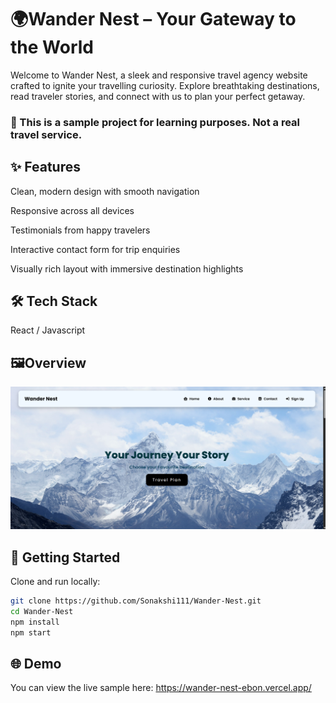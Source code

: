 # 🌍**Wander Nest – Your Gateway to the World**

Welcome to Wander Nest, a sleek and responsive travel agency website crafted to ignite your travelling curiosity. Explore breathtaking destinations, read traveler stories, and connect with us to plan your perfect getaway.
### 🚧 This is a sample project for learning purposes. Not a real travel service.

## ✨ **Features**

Clean, modern design with smooth navigation

Responsive across all devices

Testimonials from happy travelers

Interactive contact form for trip enquiries

Visually rich layout with immersive destination highlights

## 🛠️ **Tech Stack**

React / Javascript 

## 🖼️Overview
![Homepage Screenshot](https://github.com/Sonakshi111/Wander-Nest/blob/efd915cb1561727a73304f107d7eb33e09692875/public/Screenshot%202025-07-09%20063502.png)

## 🚀 **Getting Started**  
Clone and run locally:

```bash
git clone https://github.com/Sonakshi111/Wander-Nest.git
cd Wander-Nest
npm install
npm start
```

## 🌐 Demo
You can view the live sample here:
https://wander-nest-ebon.vercel.app/

